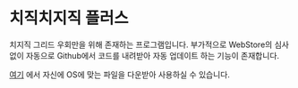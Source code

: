 # 치직치지직 플러스

치지직 그리드 우회만을 위해 존재하는 프로그램입니다. 부가적으로 WebStore의 심사 없이 자동으로 Github에서 코드를 내려받아 자동 업데이트 하는 기능이 존재합니다.

[여기](https://github.com/poikr/chzkChzzkPlus/releases/) 에서 자신에 OS에 맞는 파일을 다운받아 사용하실 수 있습니다.
